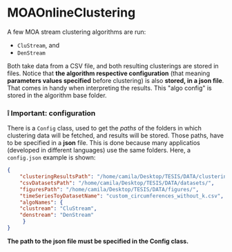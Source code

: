 # MOAOnlineClustering
A few MOA stream clustering algorithms are run:
* `CluStream`, and
* `DenStream`

Both take data from a CSV file, and both resulting clusterings are stored in files. Notice that **the algorithm respective configuration** (that meaning **parameters values specified** before clustering) is also **stored, in a json file**. That comes in handy when interpreting the results. This "algo config" is stored in the algorithm base folder.


### :grey_exclamation: Important: configuration 
There is a `Config` class, used to get the _paths_ of the folders in which clustering data will be fetched, and results will be stored. Those paths, have to be specified in a **json** file. This is done because many applicatios (developed in different languages) use the same folders. Here, a `config.json` example is shown:

```json
{
    "clusteringResultsPath": "/home/camila/Desktop/TESIS/DATA/clustering_results/",
    "csvDatasetsPath": "/home/camila/Desktop/TESIS/DATA/datasets/",
    "figuresPath": "/home/camila/Desktop/TESIS/DATA/figures/",
    "timeSeriesToyDatasetName": "custom_circumferences_without_k.csv",
    "algoNames": {
	"clustream": "CluStream",
	"denstream": "DenStream"
     }
}
```

**The path to the json file must be specified in the Config class.**
